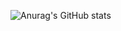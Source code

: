 ![Anurag's GitHub stats](https://github-readme-stats.vercel.app/api?username=seniorazimi&show_icons=true&theme=transparent)
